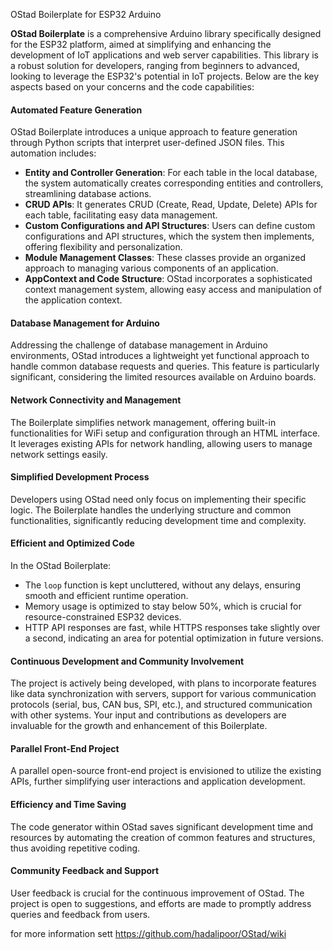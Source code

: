 OStad Boilerplate for ESP32 Arduino

**OStad Boilerplate** is a comprehensive Arduino library specifically designed for the ESP32 platform, aimed at simplifying and enhancing the development of IoT applications and web server capabilities. This library is a robust solution for developers, ranging from beginners to advanced, looking to leverage the ESP32's potential in IoT projects. Below are the key aspects based on your concerns and the code capabilities:

#### Automated Feature Generation
OStad Boilerplate introduces a unique approach to feature generation through Python scripts that interpret user-defined JSON files. This automation includes:
- **Entity and Controller Generation**: For each table in the local database, the system automatically creates corresponding entities and controllers, streamlining database actions.
- **CRUD APIs**: It generates CRUD (Create, Read, Update, Delete) APIs for each table, facilitating easy data management.
- **Custom Configurations and API Structures**: Users can define custom configurations and API structures, which the system then implements, offering flexibility and personalization.
- **Module Management Classes**: These classes provide an organized approach to managing various components of an application.
- **AppContext and Code Structure**: OStad incorporates a sophisticated context management system, allowing easy access and manipulation of the application context.

#### Database Management for Arduino
Addressing the challenge of database management in Arduino environments, OStad introduces a lightweight yet functional approach to handle common database requests and queries. This feature is particularly significant, considering the limited resources available on Arduino boards.

#### Network Connectivity and Management
The Boilerplate simplifies network management, offering built-in functionalities for WiFi setup and configuration through an HTML interface. It leverages existing APIs for network handling, allowing users to manage network settings easily.

#### Simplified Development Process
Developers using OStad need only focus on implementing their specific logic. The Boilerplate handles the underlying structure and common functionalities, significantly reducing development time and complexity.

#### Efficient and Optimized Code
In the OStad Boilerplate:
- The `loop` function is kept uncluttered, without any delays, ensuring smooth and efficient runtime operation.
- Memory usage is optimized to stay below 50%, which is crucial for resource-constrained ESP32 devices.
- HTTP API responses are fast, while HTTPS responses take slightly over a second, indicating an area for potential optimization in future versions.

#### Continuous Development and Community Involvement
The project is actively being developed, with plans to incorporate features like data synchronization with servers, support for various communication protocols (serial, bus, CAN bus, SPI, etc.), and structured communication with other systems. Your input and contributions as developers are invaluable for the growth and enhancement of this Boilerplate.

#### Parallel Front-End Project
A parallel open-source front-end project is envisioned to utilize the existing APIs, further simplifying user interactions and application development.

#### Efficiency and Time Saving
The code generator within OStad saves significant development time and resources by automating the creation of common features and structures, thus avoiding repetitive coding.

#### Community Feedback and Support
User feedback is crucial for the continuous improvement of OStad. The project is open to suggestions, and efforts are made to promptly address queries and feedback from users.

for more information sett https://github.com/hadalipoor/OStad/wiki
